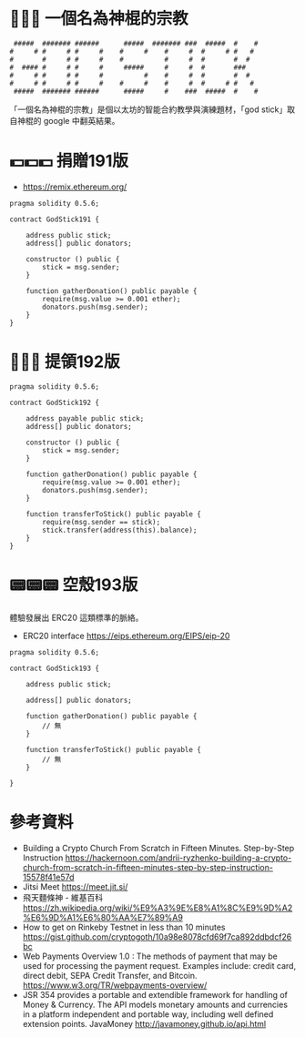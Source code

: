 # 🙏🙏🙏 一個名為神棍的宗教

```
 #####  ####### ######      #####  ####### ###  #####  #    # 
#     # #     # #     #    #     #    #     #  #     # #   #  
#       #     # #     #    #          #     #  #       #  #   
#  #### #     # #     #     #####     #     #  #       ###    
#     # #     # #     #          #    #     #  #       #  #   
#     # #     # #     #    #     #    #     #  #     # #   #  
 #####  ####### ######      #####     #    ###  #####  #    # 
```

「一個名為神棍的宗教」是個以太坊的智能合約教學與演練題材，「god stick」取自神棍的 google 中翻英結果。

# 💵💵💵 捐贈191版

- https://remix.ethereum.org/

```
pragma solidity 0.5.6;

contract GodStick191 {

    address public stick;
    address[] public donators;
    
    constructor () public {
        stick = msg.sender;
    }
    
    function gatherDonation() public payable {
        require(msg.value >= 0.001 ether);
        donators.push(msg.sender);
    }
}
```

# 💸💸💸 提領192版

```
pragma solidity 0.5.6;

contract GodStick192 {

    address payable public stick;
    address[] public donators;
    
    constructor () public {
        stick = msg.sender;
    }
    
    function gatherDonation() public payable {
        require(msg.value >= 0.001 ether);
        donators.push(msg.sender);
    }
    
    function transferToStick() public payable {
        require(msg.sender == stick);
        stick.transfer(address(this).balance);
    }
}
```

# 📟📟📟 空殼193版

體驗發展出 ERC20 這類標準的脈絡。

- ERC20 interface https://eips.ethereum.org/EIPS/eip-20

```
pragma solidity 0.5.6;

contract GodStick193 {

    address public stick;
    
    address[] public donators;
    
    function gatherDonation() public payable {
        // 無
    }
    
    function transferToStick() public payable {
        // 無
    }
    
}
```

# 參考資料

- Building a Crypto Church From Scratch in Fifteen Minutes. Step-by-Step Instruction https://hackernoon.com/andrii-ryzhenko-building-a-crypto-church-from-scratch-in-fifteen-minutes-step-by-step-instruction-15578f41e57d
- Jitsi Meet https://meet.jit.si/
- 飛天麵條神 - 維基百科 https://zh.wikipedia.org/wiki/%E9%A3%9E%E8%A1%8C%E9%9D%A2%E6%9D%A1%E6%80%AA%E7%89%A9
- How to get on Rinkeby Testnet in less than 10 minutes https://gist.github.com/cryptogoth/10a98e8078cfd69f7ca892ddbdcf26bc
- Web Payments Overview 1.0 : The methods of payment that may be used for processing the payment request. Examples include: credit card, direct debit, SEPA Credit Transfer, and Bitcoin.  https://www.w3.org/TR/webpayments-overview/
- JSR 354 provides a portable and extendible framework for handling of Money & Currency. The API models monetary amounts and currencies in a platform independent and portable way, including well defined extension points. JavaMoney http://javamoney.github.io/api.html

